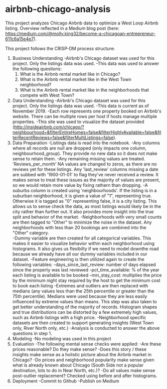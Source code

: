 # airbnb-chicago-analysis

This project analyzes Chicago Airbnb data to optimize a West Loop Airbnb listing. Overview reflected in a Medium
blog post (here: https://medium.com/@molly.king32/become-a-chicagoan-entrepreneur-611c6a15e4e7).

This project follows the CRISP-DM process structure:
1.  Business Understanding
  -Airbnb's Chicago dataset was used for this project.  Only the listings data was used.
  -This data was used to answer the following questions:
    1.  What is the Airbnb rental market like in Chicago?
    2.  What is the Airbnb rental market like in the West Town neighborhood?
    3.  What is the Airbnb rental market like in the neighborhoods that compete with West Town?
2.  Data Understanding
  -Airbnb's Chicago dataset was used for this project.  Only the listings data was used.
  -This data is current as of November 2019.
  -Each row represents one property booked on Airbnb's website.  There can be multiple rows per host if hosts manage multiple properties.
  -This site was used to visualize the dataset provided (http://insideairbnb.com/chicago/?neighbourhood=&filterEntireHomes=false&filterHighlyAvailable=false&filterRecentReviews=false&filterMultiListings=false).
3.  Data Preparation
  -Listings data is read into the notebook.
  -Any columns where all records are null are dropped (only impacts one column, neighbourhood_group).  They provide no new data so it does not make sense to retain them.
  -Any remaining missing values are treated.  'Reviews_per_month' NA values are changed to zeros, as there are no reviews yet for these listings.  Any 'last_review' columns missing a date are subbed with '1900-01-01' to flag they've never received a review.  It makes sense to treat these issues as the majority of values are present, so we would retain more value by fixing rathern than dropping.
  -A suburbs column is created using 'neighbourhoods'.  If the listing is in a suburban neighborhood, it is given a value of "1", representing true.  Otherwise it is tagged as "0" representing false, it is a city listing.  This allows us to sense check the data, as most listings would likely be in the city rather than further out.  It also provides more insight into the true split and behavior of the market.
  -Neighborhoods with very small counts are then tagged to "Other" to minimize the noise in the dataset.  Any neighborhoods with less than 20 bookings are combined into the "Other" category.  
  -Dummy variable are then created for all categorical variables.  This makes it easier to visualize behavior within each neighborhood using histograms.  It also gives us flexibilty if we need to model downthe road because we already have all our dummy variables included in our dataset.
  -Feature engineering is then utilized again to create the following variables:
    -days_since_last_review: number of days elapsed since the property was last reviewed
    -pct_time_available: % of the year each listing is available to be booked
    -min_stay_cost: multiplies the price by the minimum night stay required by the host to get the minimum cost to book each listing
  -Extremes and outliers are then replaced with medians (any values less than the 25th percentile or greater than the 75th percentile).  Medians were used because they are less easily influenced by extreme values than means.  This step was also taken to get better understanding of the majority of records.  Histogram shapes and true distributions can be distorted by a few extremely high values, such as Airbnb listings with a high price.
  -Neighborhood specific datasets are then created to support generating insights (West Town only, River North only, etc.)
  -Analysis is conducted to answer the above questions in step 1.
4.  Modeling
  -No modeling was used in this project
5. Evaluation
  -The following mental sense checks were applied:
    -Are these prices reasonable?  Do they make sense?
    -Does this story / these insights make sense as a holistic picture about the Airbnb market in Chicago?
    -Do prices and neighborhood popularity make sense given what is already known about Chicago (South Side not a popular destination, lots to do in Near North, etc.)?
    -Do all values make sense post-outlier replacement?  Checked using before and after histograms.
 6.  Deployment
  -Commit to Github
  -Publish on Medium
